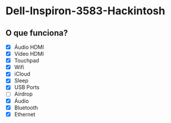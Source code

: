 # Dell-Inspiron-3583-Hackintosh

## O que funciona?

- [x] Áudio HDMI
- [x] Vídeo HDMI
- [x] Touchpad
- [x] Wifi
- [x] iCloud
- [x] Sleep
- [x] USB Ports
- [ ] Airdrop
- [x] Áudio
- [x] Bluetooth
- [x] Ethernet
